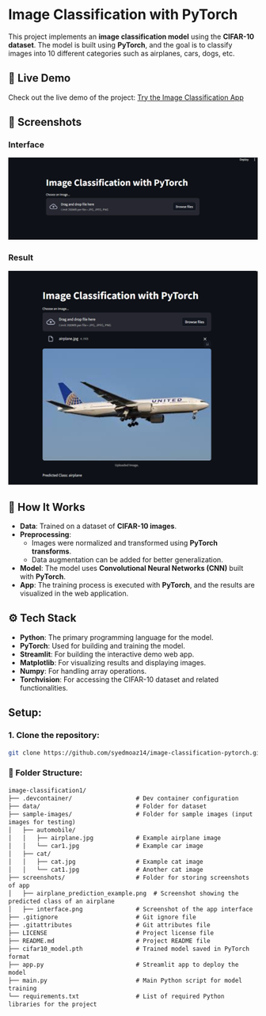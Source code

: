 # Image Classification with PyTorch

This project implements an **image classification model** using the **CIFAR-10 dataset**. The model is built using **PyTorch**, and the goal is to classify images into 10 different categories such as airplanes, cars, dogs, etc.

## 🚀 Live Demo
Check out the live demo of the project: [Try the Image Classification App](https://syedmoaz14-image-classification-app-gz8hgi.streamlit.app/)


## 📸 Screenshots

### Interface
![Interface](./screenshots/interface.png)

### Result
![Result](./screenshots/airplane_prediction_example.png)

## 🔬 How It Works

- **Data**: Trained on a dataset of **CIFAR-10 images**.
- **Preprocessing**:
  - Images were normalized and transformed using **PyTorch transforms**.
  - Data augmentation can be added for better generalization.
- **Model**: The model uses **Convolutional Neural Networks (CNN)** built with **PyTorch**.
- **App**: The training process is executed with **PyTorch**, and the results are visualized in the web application.

## ⚙️ Tech Stack

- **Python**: The primary programming language for the model.
- **PyTorch**: Used for building and training the model.
- **Streamlit**: For building the interactive demo web app.
- **Matplotlib**: For visualizing results and displaying images.
- **Numpy**: For handling array operations.
- **Torchvision**: For accessing the CIFAR-10 dataset and related functionalities.

## Setup:

### 1. Clone the repository:

```bash
git clone https://github.com/syedmoaz14/image-classification-pytorch.git
```
### 📑 Folder Structure:
```
image-classification1/
├── .devcontainer/                  # Dev container configuration
├── data/                           # Folder for dataset
├── sample-images/                  # Folder for sample images (input images for testing)
│   ├── automobile/
│   │   ├── airplane.jpg            # Example airplane image
│   │   └── car1.jpg                # Example car image
│   ├── cat/
│   │   ├── cat.jpg                 # Example cat image
│   │   └── cat1.jpg                # Another cat image
├── screenshots/                    # Folder for storing screenshots of app
│   ├── airplane_prediction_example.png  # Screenshot showing the predicted class of an airplane
│   ├── interface.png               # Screenshot of the app interface
├── .gitignore                      # Git ignore file
├── .gitattributes                  # Git attributes file
├── LICENSE                         # Project license file
├── README.md                       # Project README file
├── cifar10_model.pth               # Trained model saved in PyTorch format
├── app.py                          # Streamlit app to deploy the model
├── main.py                         # Main Python script for model training
└── requirements.txt                # List of required Python libraries for the project

```

